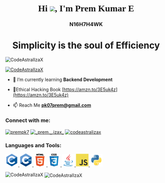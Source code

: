 <h1 align="center" style= "font-family:Stalinist One";>Hi <a target="_blank" rel="noopener noreferrer" href="https://raw.githubusercontent.com/MartinHeinz/MartinHeinz/master/wave.gif"><img src="https://raw.githubusercontent.com/MartinHeinz/MartinHeinz/master/wave.gif" width="30px" style="max-width: 100%;"></a>, I'm Prem Kumar E </h1>
      <h3 align="center">N16H7H4WK</h3>
      <h1 align="center">Simplicity is the soul of Efficiency</h1>
      
<p align="left"> <img src="https://komarev.com/ghpvc/?username=CodeAstralIzaX&label=Profile%20views&color=94cdff&style=plastic" alt="CodeAstralIzaX" /> </p>
      
<p align="left"> <a href="https://github.com/ryo-ma/github-profile-trophy"><img src="https://github-profile-trophy.vercel.app/?username=CodeAstralIzaX" alt="CodeAstralIzaX" /></a> </p>
      
- 🌱 I’m currently learning **Backend Development**
      
- 📝Ethical Hacking Book [https://amzn.to/3E5uk4z](https://amzn.to/3E5uk4z)
      
- 📫 Reach Me **pk07prem@gmail.com**
      
<h3 align="left">Connect with me:</h3>
      <p align="left">
      <a href="https://www.linkedin.com/in/PremPK/" target="blank"><img align="center" src="https://raw.githubusercontent.com/rahuldkjain/github-profile-readme-generator/master/src/images/icons/Social/linked-in-alt.svg" alt="prempk7" height="30" width="40" /></a>
      <a href="https://instagram.com/_prem._.izax_" target="blank"><img align="center" src="https://raw.githubusercontent.com/rahuldkjain/github-profile-readme-generator/master/src/images/icons/Social/instagram.svg" alt="_prem._.izax_" height="30" width="40" /></a>
            <a href="https://www.youtube.com/@CodeAstralIzaX" target="blank"><img align="center" src="https://raw.githubusercontent.com/rahuldkjain/github-profile-readme-generator/master/src/images/icons/Social/youtube.svg" alt="codeastralizax" height="30" width="40" /></a>
      </p>
      
<h3 align="left">Languages and Tools:</h3>
      <p align="left">  <a href="https://www.cprogramming.com/" target="_blank"> <img src="https://raw.githubusercontent.com/devicons/devicon/master/icons/c/c-original.svg" alt="c" width="40" height="40"/> </a> 
          <a href="https://www.w3schools.com/cpp/" target="_blank"> <img src="https://raw.githubusercontent.com/devicons/devicon/master/icons/cplusplus/cplusplus-original.svg" alt="cplusplus" width="40" height="40"/> </a> 
          <a href="https://www.w3.org/html/" target="_blank"> <img src="https://raw.githubusercontent.com/devicons/devicon/master/icons/html5/html5-original-wordmark.svg" alt="html5" width="40" height="40"/> </a> 
          <a href="https://www.w3schools.com/css/" target="_blank"> <img src="https://raw.githubusercontent.com/devicons/devicon/master/icons/css3/css3-original-wordmark.svg" alt="css3" width="40" height="40"/> </a>  
          <a href="https://www.java.com" target="_blank" rel="noreferrer"> <img src="https://raw.githubusercontent.com/devicons/devicon/master/icons/java/java-original.svg" alt="java" width="40" height="40"/> </a> 
          <a href="https://developer.mozilla.org/en-US/docs/Web/JavaScript" target="_blank" rel="noreferrer"> <img src="https://raw.githubusercontent.com/devicons/devicon/master/icons/javascript/javascript-original.svg" alt="javascript" width="40" height="40"/> </a>
          <a href="https://www.python.org" target="_blank" rel="noreferrer"> <img src="https://raw.githubusercontent.com/devicons/devicon/master/icons/python/python-original.svg" alt="python" width="40" height="40"/> </a>
          
<p><img align="left" src="https://github-readme-stats.vercel.app/api/top-langs?username=CodeAstralIzaX&show_icons=true&theme=dark&locale=en&layout=compact" alt="CodeAstralIzaX" /></p>
      
 <p>&nbsp;<img align="center" src="https://github-readme-stats.vercel.app/api?username=CodeAstralIzaX&show_icons=true&theme=gruvbox&locale=en" alt="CodeAstralIzaX" /></p>
      
